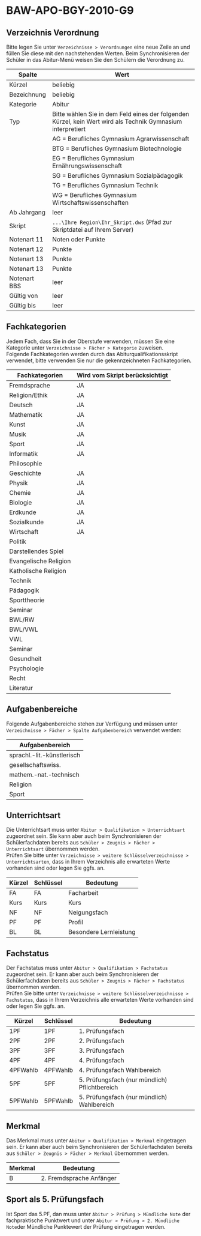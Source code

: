 # BAW-APO-BGY-2010-G9

## Verzeichnis Verordnung

Bitte legen Sie unter `Verzeichnisse > Verordnungen` eine neue Zeile an und füllen Sie diese mit den nachstehenden Werten. Beim Synchronisieren der Schüler in das Abitur-Menü weisen Sie den Schülern die Verordnung zu.

| Spalte | Wert |
| --- | --- |
| Kürzel | beliebig |
| Bezeichnung | beliebig |
| Kategorie | Abitur |
| Typ | Bitte wählen Sie in dem Feld eines der folgenden Kürzel, kein Wert wird als Technik Gymnasium interpretiert |
|  | AG  = Berufliches Gymnasium Agrarwissenschaft |
|  | BTG = Berufliches Gymnasium Biotechnologie |
|  | EG  = Berufliches Gymnasium Ernährungswissenschaft |
|  | SG  = Berufliches Gymnasium Sozialpädagogik |
|  | TG  = Berufliches Gymnasium Technik |
|  | WG  = Berufliches Gymnasium Wirtschaftswissenschaften |
| Ab Jahrgang | leer |
| Skript | `...\Ihre Region\Ihr_Skript.dws` \(Pfad zur Skriptdatei auf Ihrem Server\) |
| Notenart 11 | Noten oder Punkte |
| Notenart 12 | Punkte |
| Notenart 13 | Punkte |
| Notenart 13 | Punkte |
| Notenart BBS | leer |
| Gültig von | leer |
| Gültig bis | leer |

## Fachkategorien

Jedem Fach, dass Sie in der Oberstufe verwenden, müssen Sie eine Kategorie unter `Verzeichnisse > Fächer > Kategorie` zuweisen.  
Folgende Fachkategorien werden durch das Abiturqualifikationsskript verwendet, bitte verwenden Sie nur die gekennzeichneten Fachkategorien.

|Fachkategorien | Wird vom Skript berücksichtigt |
| --- | --- |
|Fremdsprache | JA |
|Religion/Ethik | JA |
|Deutsch | JA |
|Mathematik | JA |
|Kunst | JA |
|Musik | JA |
|Sport | JA |
|Informatik | JA |
|Philosophie |  |
|Geschichte | JA |
|Physik | JA |
|Chemie | JA |
|Biologie | JA |
|Erdkunde | JA |
|Sozialkunde | JA |
|Wirtschaft | JA |
|Politik |  |
|Darstellendes Spiel |  |
|Evangelische Religion |  |
|Katholische Religion |  |
|Technik |  |
|Pädagogik |  |
|Sporttheorie |  |
|Seminar |  |
|BWL/RW |  |
|BWL/VWL |  |
|VWL |  |
|Seminar |  |
|Gesundheit |  |
|Psychologie |  |
|Recht |  |
| Literatur | |

## Aufgabenbereiche

Folgende Aufgabenbereiche stehen zur Verfügung und müssen unter `Verzeichnisse > Fächer > Spalte Aufgabenbereich` verwendet werden:

| Aufgabenbereich |
| --- |
| sprachl.-lit.-künstlerisch |
| gesellschaftswiss. |
| mathem.-nat.-technisch |
| Religion |
| Sport |

## Unterrichtsart

Die Unterrichtsart muss unter `Abitur > Qualifikation > Unterrichtsart` zugeordnet sein. Sie kann aber auch beim Synchronisieren der Schülerfachdaten bereits aus `Schüler > Zeugnis > Fächer > Unterrichtsart` übernommen werden.  
Prüfen Sie bitte unter `Verzeichnisse > weitere Schlüsselverzeichnisse > Unterrichtsarten`,  dass in Ihrem Verzeichnis alle erwarteten Werte vorhanden sind oder legen Sie ggfs. an.

| Kürzel | Schlüssel | Bedeutung |
| --- | --- | --- |
| FA | FA | Facharbeit |
| Kurs | Kurs | Kurs |
| NF | NF | Neigungsfach |
| PF | PF | Profil |
| BL | BL | Besondere Lernleistung |

## Fachstatus

Der Fachstatus muss unter `Abitur > Qualifikation > Fachstatus` zugeordnet sein. Er kann aber auch beim Synchronisieren der Schülerfachdaten bereits aus `Schüler > Zeugnis > Fächer > Fachstatus` übernommen werden.  
Prüfen Sie bitte unter `Verzeichnisse > weitere Schlüsselverzeichnisse > Fachstatus`,  dass in Ihrem Verzeichnis alle erwarteten Werte vorhanden sind oder legen Sie ggfs. an.

| Kürzel | Schlüssel | Bedeutung |
| --- | --- | --- |
| 1PF | 1PF | 1. Prüfungsfach |
| 2PF | 2PF | 2. Prüfungsfach |
| 3PF | 3PF | 3. Prüfungsfach |
| 4PF | 4PF | 4. Prüfungsfach |
| 4PFWahlb | 4PFWahlb | 4. Prüfungsfach Wahlbereich |
| 5PF | 5PF | 5. Prüfungsfach \(nur mündlich\) Pflichtbereich |
| 5PFWahlb | 5PFWahlb | 5. Prüfungsfach \(nur mündlich\) Wahlbereich |

## Merkmal

Das Merkmal muss unter `Abitur > Qualifikation > Merkmal` eingetragen sein. Er kann aber auch beim Synchronisieren der Schülerfachdaten bereits aus `Schüler > Zeugnis > Fächer > Merkmal` übernommen werden.

| Merkmal | Bedeutung |
| --- | --- |
| B | 2. Fremdsprache Anfänger |

## Sport als 5. Prüfungsfach

Ist Sport das 5.PF, dan muss unter `Abitur > Prüfung > Mündliche Note` der fachpraktische Punktwert und unter `Abitur > Prüfung > 2. Mündliche Note`der Mündliche Punktewert der Prüfung eingetragen werden.
